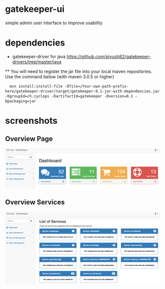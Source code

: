 # gatekeeper-ui
simple admin user interface to improve usability

# dependencies
* gatekeeper-driver for java
https://github.com/piyush82/gatekeeper-drivers/tree/master/java

** You will need to register the jar file into your local maven repositories. Use the command below (with maven 3.0.5 or higher)
```
  mvn install:install-file -Dfile=/Your-own-path-prefix-here/gatekeeper-driver/target/gatekeeper-0.1-jar-with-dependencies.jar -DgroupId=ch.cyclops -DartifactId=gatekeeper -Dversion=0.1 -Dpackaging=jar
```
# screenshots
## Overview Page
![alt text](https://raw.githubusercontent.com/piyush82/gatekeeper-ui/master/images/dashboard.png "Dashboard Overview Page")
## Overview Services
![alt text](https://raw.githubusercontent.com/piyush82/gatekeeper-ui/master/images/overview-services.png "Services Overview Page")
